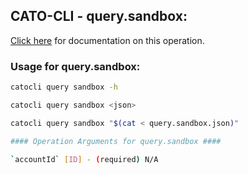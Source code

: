 
## CATO-CLI - query.sandbox:
[Click here](https://api.catonetworks.com/documentation/#query-query.sandbox) for documentation on this operation.

### Usage for query.sandbox:

```bash
catocli query sandbox -h

catocli query sandbox <json>

catocli query sandbox "$(cat < query.sandbox.json)"

#### Operation Arguments for query.sandbox ####

`accountId` [ID] - (required) N/A    
